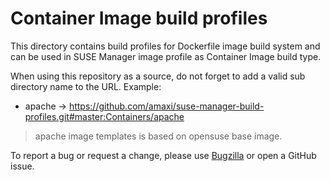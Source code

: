 # Container Image build profiles

This directory contains build profiles for Dockerfile image build system and can be used in SUSE Manager image profile as Container Image build type.

When using this repository as a source, do not forget to add a valid sub directory name to the URL. Example:

* apache -> https://github.com/amaxi/suse-manager-build-profiles.git#master:Containers/apache

> apache image templates is based on opensuse base image.

To report a bug or request a change, please use [Bugzilla](https://bugzilla.suse.com) or open a GitHub issue.
